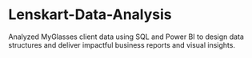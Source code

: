 # Lenskart-Data-Analysis
Analyzed MyGlasses client data using SQL and Power BI to design data structures and deliver impactful business reports and visual insights.
